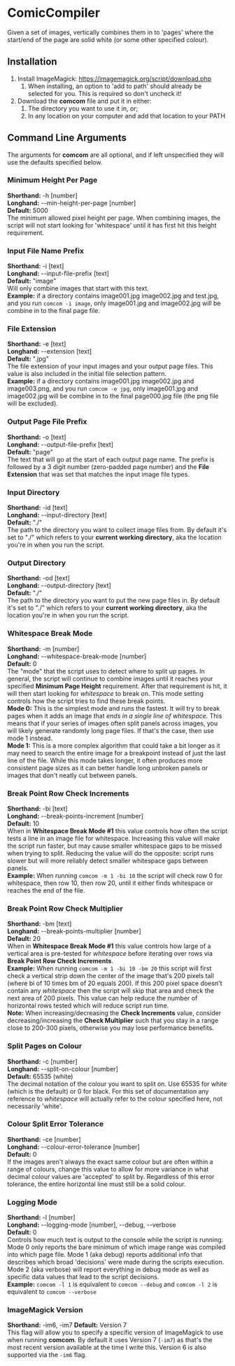 # ComicCompiler
Given a set of images, vertically combines them in to 'pages' where the start/end of the page are solid white (or some other specified colour).

## Installation
1. Install ImageMagick: https://imagemagick.org/script/download.php
     1. When installing, an option to 'add to path' should already be selected for you. This is required so don't uncheck it!
2. Download the **comcom** file and put it in either:
     1. The directory you want to use it in, or;
     2. In any location on your computer and add that location to your PATH
  
## Command Line Arguments
The arguments for **comcom** are all optional, and if left unspecified they will use the defaults specified below.  

### Minimum Height Per Page
**Shorthand:** -h [number]  
**Longhand:** --min-height-per-page [number]  
**Default:** 5000  
The minimum allowed pixel height per page.  When combining images, the script will not start looking for 'whitespace' until it has first hit this height requirement.

### Input File Name Prefix
**Shorthand:** -i [text]   
**Longhand:** --input-file-prefix [text]  
**Default:** "image"  
Will only combine images that start with this text.  
**Example:** if a directory contains image001.jpg image002.jpg and test.jpg, and you run `comcom -i image`, only image001.jpg and image002.jpg will be combine in to the final page file.

### File Extension
**Shorthand:** -e [text]   
**Longhand:** --extension [text]   
**Default:** ".jpg"  
The file extension of your input images and your output page files. This value is also included in the initial file selection pattern.  
**Example:** if a directory contains image001.jpg image002.jpg and image003.png, and you run `comcom -e jpg`, only image001.jpg and image002.jpg will be combine in to the final page000.jpg file (the png file will be excluded).

### Output Page File Prefix
**Shorthand:** -o [text]   
**Longhand:** --output-file-prefix [text]   
**Default:** "page"  
The text that will go at the start of each output page name. The prefix is followed by a 3 digit number (zero-padded page number) and the **File Extension** that was set that matches the input image file types.

### Input Directory
**Shorthand:** -id [text]   
**Longhand:** --input-directory [text]   
**Default:** "./"  
The path to the directory you want to collect image files from. By default it's set to "./" which refers to your **current working directory**, aka the location you're in when you run the script.

### Output Directory
**Shorthand:** -od [text]   
**Longhand:** --output-directory [text]   
**Default:** "./"  
The path to the directory you want to put the new page files in. By default it's set to "./" which refers to your **current working directory**, aka the location you're in when you run the script.

### Whitespace Break Mode
**Shorthand:** -m [number]   
**Longhand:** --whitespace-break-mode [number]   
**Default:** 0  
The "mode" that the script uses to detect where to split up pages. In general, the script will continue to combine images until it  reaches your specified **Minimum Page Height** requirement. After that requirement is hit, it will then start looking for *whitespace* to break on. This mode setting controls how the script tries to find these break points.   
**Mode 0:** This is the simplest mode and runs the fastest. It will try to break pages when it adds an image that *ends in a single line of whitespace*. This means that if your series of images often split panels across images, you will likely generate randomly long page files.  If that's the case, then use mode 1 instead.   
**Mode 1:** This is a more complex algorithm that could take a bit longer as it may need to search the entire image for a breakpoint instead of just the last line of the file.  While this mode takes longer, it often produces more consistent page sizes as it can better handle long unbroken panels or images that don't neatly cut between panels.   

### Break Point Row Check Increments
**Shorthand:** -bi [text]   
**Longhand:** --break-points-increment [number]   
**Default:** 10  
When in **Whitespace Break Mode #1** this value controls how often the script tests a line in an image file for whitespace. Increasing this value will make the script run faster, but may cause smaller whitespace gaps to be missed when trying to split.  Reducing the value will do the opposite: script runs slower but will more reliably detect smaller whitespace gaps between panels.   
**Example:** When running `comcom -m 1 -bi 10` the script will check row 0 for whitespace, then row 10, then row 20, until it either finds whitespace or reaches the end of the file.

### Break Point Row Check Multiplier
**Shorthand:** -bm [text]   
**Longhand:** --break-points-multiplier [number]   
**Default:** 20  
When in **Whitespace Break Mode #1** this value controls how large of a vertical area is pre-tested for *whitespace* before iterating over rows via **Break Point Row Check Increments**.   
**Example:** When running `comcom -m 1 -bi 10 -bm 20` this script will first check a vertical strip down the center of the image that's 200 pixels tall (where bi of 10 times bm of 20 equals 200). If this 200 pixel space doesn't contain any *whitespace* then the script will skip that area and check the next area of 200 pixels. This value can help reduce the number of horizontal rows tested which will reduce script run time.     
**Note:** When increasing/decreasing the **Check Increments** value, consider decreasing/increasing the **Check Multiplier** such that you stay in a range close to 200-300 pixels, otherwise you may lose performance benefits.

### Split Pages on Colour
**Shorthand:** -c [number]   
**Longhand:** --split-on-colour [number]   
**Default:** 65535 (white)  
The decimal notation of the colour you want to split on.  Use 65535 for white (which is the default) or 0 for black. For this set of documentation any reference to *whitespace* will actually refer to the colour specified here, not necessarily 'white'.

### Colour Split Error Tolerance
**Shorthand:** -ce [number]   
**Longhand:** --colour-error-tolerance [number]   
**Default:** 0  
If the images aren't always the exact same colour but are often within a range of colours, change this value to allow for more variance in what decimal colour values are 'accepted' to split by.  Regardless of this error tolerance, the entire horizontal line must still be a solid colour. 

### Logging Mode
**Shorthand:** -l [number]   
**Longhand:** --logging-mode [number], --debug, --verbose   
**Default:** 0  
Controls how much text is output to the console while the script is running. Mode 0 only reports the bare minimum of which image range was compiled into which page file.  Mode 1 (aka debug) reports additional info that describes which broad 'decisions' were made during the scripts execution. Mode 2 (aka verbose) will report everything in debug mode as well as specific data values that lead to the script decisions.   
**Example:** `comcom -l 1` is equivalent to `comcom --debug` and `comcom -l 2` is equivalent to `comcom --verbose`

### ImageMagick Version
**Shorthand:** -im6, -im7
**Default:** Version 7  
This flag will allow you to specify a specific version of ImageMagick to use when running **comcom**. By default it uses Version 7 (`-im7`) as that's the most recent version available at the time I write this.  Version 6 is also supported via the `-im6` flag.
